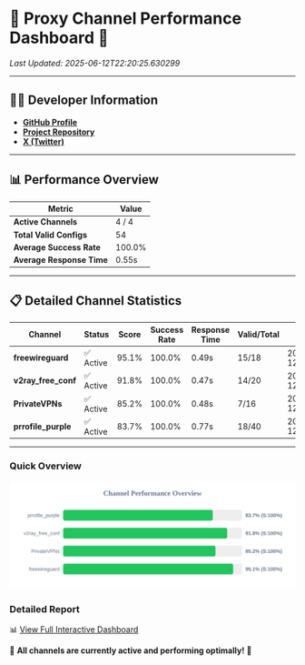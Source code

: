 # 🌟 Proxy Channel Performance Dashboard 🌟

_Last Updated: 2025-06-12T22:20:25.630299_

---

## 👩‍💻 Developer Information

- **[GitHub Profile](https://github.com/4n0nymou3)**  
- **[Project Repository](https://github.com/4n0nymou3/multi-proxy-config-fetcher)**  
- **[X (Twitter)](https://x.com/4n0nymou3)**  

---

## 📊 Performance Overview

| Metric                | Value       |
|-----------------------|-------------|
| **Active Channels**   | 4 / 4       |
| **Total Valid Configs** | 54          |
| **Average Success Rate** | 100.0%      |
| **Average Response Time** | 0.55s       |

---

## 📋 Detailed Channel Statistics

| Channel          | Status     | Score  | Success Rate | Response Time | Valid/Total | Last Success               |
|------------------|------------|--------|--------------|---------------|-------------|----------------------------|
| **freewireguard**  | ✅ Active  | 95.1%  | 100.0% | 0.49s         | 15/18       | 2025-06-12T22:20:25.629037 |
| **v2ray_free_conf**  | ✅ Active  | 91.8%  | 100.0% | 0.47s         | 14/20       | 2025-06-12T22:20:24.597730 |
| **PrivateVPNs**  | ✅ Active  | 85.2%  | 100.0% | 0.48s         | 7/16       | 2025-06-12T22:20:25.111110 |
| **prrofile_purple**  | ✅ Active  | 83.7%  | 100.0% | 0.77s         | 18/40       | 2025-06-12T22:20:24.067378 |

---

### Quick Overview
<div align="center">
  <a href="https://raw.githubusercontent.com/nullluser/NullRepo/refs/heads/main/assets/channel_stats_chart.svg">
    <img src="https://raw.githubusercontent.com/nullluser/NullRepo/refs/heads/main/assets/channel_stats_chart.svg" alt="Source Performance Statistics" width="800">
  </a>
</div>

### Detailed Report
📊 [View Full Interactive Dashboard](https://htmlpreview.github.io/?https://github.com/nullluser/NullRepo/blob/main/assets/performance_report.html)

🎉 **All channels are currently active and performing optimally!** 🎉
